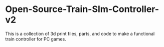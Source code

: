 # Open-Source-Train-SIm-Controller-v2
This is a collection of 3d print files, parts, and code to make a functional train controller for PC games.  
